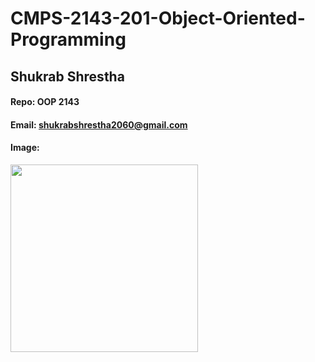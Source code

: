 # CMPS-2143-201-Object-Oriented-Programming
## Shukrab Shrestha

#### Repo: OOP 2143

#### Email: shukrabshrestha2060@gmail.com

#### Image:

<a href="https://imgbox.com/wzfuruNj" target="_blank"><img src="https://thumbs2.imgbox.com/fa/b9/wzfuruNj_t.jpg" width=300> 
